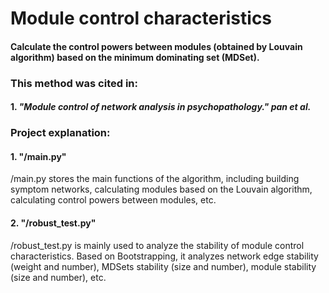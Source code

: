 # Module control characteristics

#### Calculate the control powers between modules (obtained by Louvain algorithm) based on the minimum dominating set (MDSet).

### This method was cited in:
#### 1. **_"Module control of network analysis in psychopathology." pan et al._**

### Project explanation:
#### 1. "/main.py"
/main.py stores the main functions of the algorithm, including building symptom networks, calculating modules based on the Louvain algorithm, calculating control powers between modules, etc.
#### 2. "/robust_test.py"
/robust_test.py is mainly used to analyze the stability of module control characteristics. Based on Bootstrapping, it analyzes network edge stability (weight and number), MDSets stability (size and number), module stability (size and number), etc.
